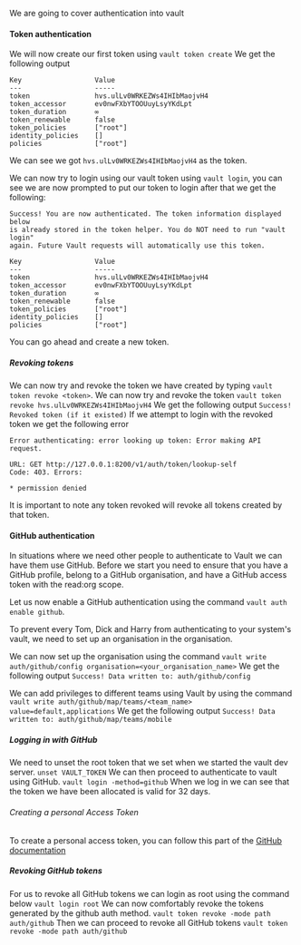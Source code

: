 We are going to cover authentication into vault
#### Token authentication
We will now create our first token using `vault token create`
We get the following output
```
Key                  Value
---                  -----
token                hvs.ulLv0WRKEZWs4IHIbMaojvH4
token_accessor       ev0nwFXbYTOOUuyLsyYKdLpt
token_duration       ∞
token_renewable      false
token_policies       ["root"]
identity_policies    []
policies             ["root"]

```
We can see we got `hvs.ulLv0WRKEZWs4IHIbMaojvH4` as the token.

We can now try to login using our vault token using `vault login`, you can see we are now prompted to put our token to login after that we get the following:
```
Success! You are now authenticated. The token information displayed below
is already stored in the token helper. You do NOT need to run "vault login"
again. Future Vault requests will automatically use this token.

Key                  Value
---                  -----
token                hvs.ulLv0WRKEZWs4IHIbMaojvH4
token_accessor       ev0nwFXbYTOOUuyLsyYKdLpt
token_duration       ∞
token_renewable      false
token_policies       ["root"]
identity_policies    []
policies             ["root"]

```
You can go ahead and create a new token.

##### Revoking tokens
We can now try and revoke the token we have created by typing `vault token revoke <token>`. We can now try and revoke the token
`vault token revoke hvs.ulLv0WRKEZWs4IHIbMaojvH4`
We get the following output
`Success! Revoked token (if it existed)`
If we attempt to login with the revoked token we get the following error
```
Error authenticating: error looking up token: Error making API request.

URL: GET http://127.0.0.1:8200/v1/auth/token/lookup-self
Code: 403. Errors:

* permission denied
```
It is important to note any token revoked will revoke all tokens created by that token.
#### GitHub authentication
In situations where we need other people to authenticate to Vault we can have them use GitHub. Before we start you need to ensure that you have a GitHub profile, belong to a GitHub organisation, and have a GitHub access token with the read:org scope. 

Let us now enable a GitHub authentication using the command `vault auth enable github`. 

To prevent every Tom, Dick and Harry from authenticating to your system's vault, we need to set up an organisation in the organisation.

We can now set up the organisation using the command `vault write auth/github/config organisation=<your_organisation_name>`
We get the following output
`Success! Data written to: auth/github/config`

We can add privileges to different teams using Vault by using the command 
`vault write auth/github/map/teams/<team_name> value=default,applications`
We get the following output
`Success! Data written to: auth/github/map/teams/mobile`
##### Logging in with GitHub
We need to unset the root token that we set when we started the vault dev server.
`unset VAULT_TOKEN`
We can then proceed to authenticate to vault using GitHub.
`vault login -method=github`
When we log in we can see that the token we have been allocated is valid for 32 days.
###### Creating a personal Access Token
To create a personal access token, you can follow this part of the [GitHub documentation](https://docs.github.com/en/authentication/keeping-your-account-and-data-secure/creating-a-personal-access-token)
##### Revoking GitHub tokens
For us to revoke all GitHub tokens we can login as root using the command below
`vault login root`
We can now comfortably revoke the tokens generated by the github auth method.
`vault token revoke -mode path auth/github`
Then we can proceed to revoke all GitHub tokens
`vault token revoke -mode path auth/github`
